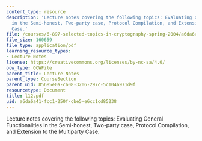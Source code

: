 ```yaml
---
content_type: resource
description: 'Lecture notes covering the following topics: Evaluating General Functionalities
  in the Semi-honest, Two-party case, Protocol Compilation, and Extension to the Multiparty
  Case.'
file: /courses/6-897-selected-topics-in-cryptography-spring-2004/a6da6a41fcc1250fcbe5e6cc1cd85238_l12.pdf
file_size: 160659
file_type: application/pdf
learning_resource_types:
- Lecture Notes
license: https://creativecommons.org/licenses/by-nc-sa/4.0/
ocw_type: OCWFile
parent_title: Lecture Notes
parent_type: CourseSection
parent_uid: 85685e0a-ca08-3206-297c-5c104a971d9f
resourcetype: Document
title: l12.pdf
uid: a6da6a41-fcc1-250f-cbe5-e6cc1cd85238
---
```

Lecture notes covering the following topics: Evaluating General Functionalities in the Semi-honest, Two-party case, Protocol Compilation, and Extension to the Multiparty Case.